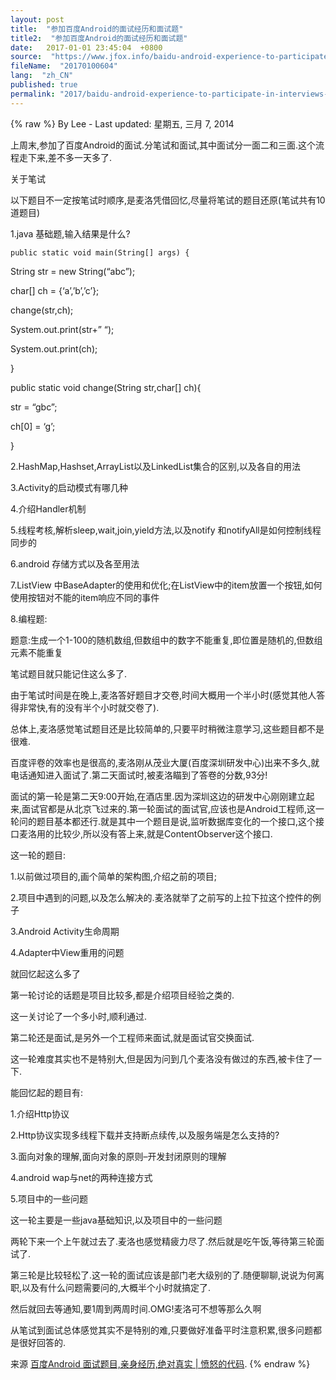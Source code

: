 ```yaml
---
layout: post
title:  "参加百度Android的面试经历和面试题"
title2:  "参加百度Android的面试经历和面试题"
date:   2017-01-01 23:45:04  +0800
source:  "https://www.jfox.info/baidu-android-experience-to-participate-in-interviews-and-interview-questions.html"
fileName:  "20170100604"
lang:  "zh_CN"
published: true
permalink: "2017/baidu-android-experience-to-participate-in-interviews-and-interview-questions.html"
---
```

{% raw %}
By Lee - Last updated: 星期五, 三月 7, 2014

上周末,参加了百度Android的面试.分笔试和面试,其中面试分一面二和三面.这个流程走下来,差不多一天多了.

关于笔试

以下题目不一定按笔试时顺序,是麦洛凭借回忆,尽量将笔试的题目还原(笔试共有10道题目)

1.java 基础题,输入结果是什么?

    public static void main(String[] args) {  

String str = new String(“abc”);

char[] ch = {‘a’,’b’,’c’};

change(str,ch);

System.out.print(str+” “);

System.out.print(ch);

}

public static void change(String str,char[] ch){

str = “gbc”;

ch[0] = ‘g’;

}

2.HashMap,Hashset,ArrayList以及LinkedList集合的区别,以及各自的用法

3.Activity的启动模式有哪几种

4.介绍Handler机制

5.线程考核,解析sleep,wait,join,yield方法,以及notify 和notifyAll是如何控制线程同步的

6.android 存储方式以及各至用法

7.ListView 中BaseAdapter的使用和优化;在ListView中的item放置一个按钮,如何使用按钮对不能的item响应不同的事件

8.编程题:

题意:生成一个1-100的随机数组,但数组中的数字不能重复,即位置是随机的,但数组元素不能重复

笔试题目就只能记住这么多了.

由于笔试时间是在晚上,麦洛答好题目才交卷,时间大概用一个半小时(感觉其他人答得非常快,有的没有半个小时就交卷了).

总体上,麦洛感觉笔试题目还是比较简单的,只要平时稍微注意学习,这些题目都不是很难.

百度评卷的效率也是很高的,麦洛刚从茂业大厦(百度深圳研发中心)出来不多久,就电话通知进入面试了.第二天面试时,被麦洛瞄到了答卷的分数,93分!

面试的第一轮是第二天9:00开始,在酒店里.因为深圳这边的研发中心刚刚建立起来,面试官都是从北京飞过来的.第一轮面试的面试官,应该也是Android工程师,这一轮问的题目基本都还行.就是其中一个题目是说,监听数据库变化的一个接口,这个接口麦洛用的比较少,所以没有答上来,就是ContentObserver这个接口.

这一轮的题目:

1.以前做过项目的,画个简单的架构图,介绍之前的项目;

2.项目中遇到的问题,以及怎么解决的.麦洛就举了之前写的上拉下拉这个控件的例子

3.Android Activity生命周期

4.Adapter中View重用的问题

就回忆起这么多了

第一轮讨论的话题是项目比较多,都是介绍项目经验之类的.

这一关讨论了一个多小时,顺利通过.

第二轮还是面试,是另外一个工程师来面试,就是面试官交换面试.

这一轮难度其实也不是特别大,但是因为问到几个麦洛没有做过的东西,被卡住了一下.

能回忆起的题目有:

1.介绍Http协议

2.Http协议实现多线程下载并支持断点续传,以及服务端是怎么支持的?

3.面向对象的理解,面向对象的原则–开发封闭原则的理解

4.android wap与net的两种连接方式

5.项目中的一些问题

这一轮主要是一些java基础知识,以及项目中的一些问题

两轮下来一个上午就过去了.麦洛也感觉精疲力尽了.然后就是吃午饭,等待第三轮面试了.

第三轮是比较轻松了.这一轮的面试应该是部门老大级别的了.随便聊聊,说说为何离职,以及有什么问题需要问的,大概半个小时就搞定了.

然后就回去等通知,要1周到两周时间.OMG!麦洛可不想等那么久啊

从笔试到面试总体感觉其实不是特别的难,只要做好准备平时注意积累,很多问题都是很好回答的.

来源 [百度Android 面试题目,亲身经历,绝对真实 | 愤怒的代码](https://www.jfox.info/go.php?url=http://www.jfox.info/url.php?url=http%3A%2F%2Fangrycode.cn%2Farchives%2F132).
{% endraw %}